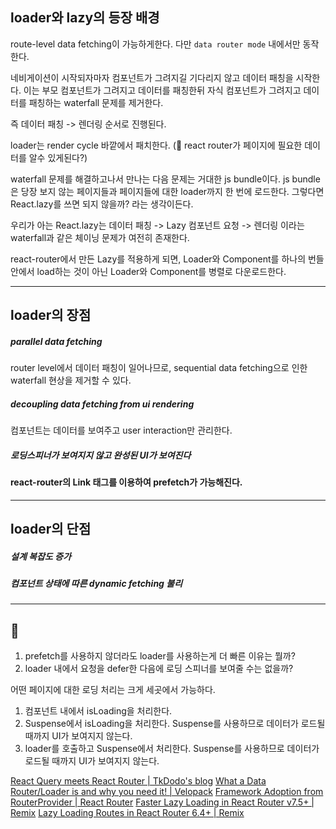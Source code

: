 ## loader와 lazy의 등장 배경

route-level data fetching이 가능하게한다. 다만 `data router mode` 내에서만 동작한다.

네비게이션이 시작되자마자 컴포넌트가 그려지길 기다리지 않고 데이터 패칭을 시작한다. 이는 부모 컴포넌트가 그려지고 데이터를 패칭한뒤 자식 컴포넌트가 그려지고 데이터를 패칭하는 waterfall 문제를 제거한다. 

즉 데이터 패칭 -> 렌더링 순서로 진행된다.

loader는 render cycle 바깥에서 패치한다. (🤔 react router가 페이지에 필요한 데이터를 알수 있게된다?)

waterfall 문제를 해결하고나서 만나는 다음 문제는 거대한 js bundle이다. js bundle은 당장 보지 않는 페이지들과 페이지들에 대한 loader까지 한 번에 로드한다. 그렇다면 React.lazy를 쓰면 되지 않을까? 라는 생각이든다.

우리가 아는 React.lazy는 데이터 패칭 -> Lazy 컴포넌트 요청 -> 렌더링 이라는 waterfall과 같은 체이닝 문제가 여전히 존재한다.

react-router에서 만든 Lazy를 적용하게 되면, Loader와 Component를 하나의 번들 안에서 load하는 것이 아닌 Loader와 Component를 병렬로 다운로드한다.


****

## loader의 장점

##### parallel data fetching
router level에서 데이터 패칭이 일어나므로, sequential data fetching으로 인한 waterfall 현상을 제거할 수 있다.
##### decoupling data fetching from ui rendering
컴포넌트는 데이터를 보여주고 user interaction만 관리한다.
##### 로딩스피너가 보여지지 않고 완성된 UI가 보여진다

#### react-router의 Link 태그를 이용하여 prefetch가 가능해진다.

****

## loader의 단점

##### 설계 복잡도 증가

##### 컴포넌트 상태에 따른 dynamic fetching 불리




****

## 🤔

1. prefetch를 사용하지 않더라도 loader를 사용하는게 더 빠른 이유는 뭘까?
2. loader 내에서 요청을 defer한 다음에 로딩 스피너를 보여줄 수는 없을까?

어떤 페이지에 대한 로딩 처리는 크게 세곳에서 가능하다.

1. 컴포넌트 내에서 isLoading을 처리한다.
2. Suspense에서 isLoading을 처리한다. Suspense를 사용하므로 데이터가 로드될 때까지 UI가 보여지지 않는다.
3. loader를 호출하고 Suspense에서 처리한다. Suspense를 사용하므로 데이터가 로드될 때까지 UI가 보여지지 않는다.


[React Query meets React Router | TkDodo's blog](https://tkdodo.eu/blog/react-query-meets-react-router)
[What a Data Router/Loader is and why you need it! | Velopack](https://docs.velopack.io/blog/2024/05/24/seemless-router-preloading)
[Framework Adoption from RouterProvider | React Router](https://reactrouter.com/upgrading/router-provider#prerequisites)
[Faster Lazy Loading in React Router v7.5+ | Remix](https://remix.run/blog/faster-lazy-loading#background)
[Lazy Loading Routes in React Router 6.4+ | Remix](https://remix.run/blog/lazy-loading-routes)
